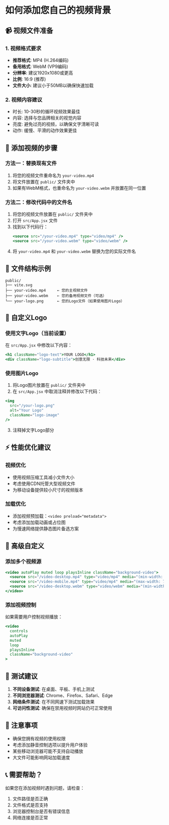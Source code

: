 # 如何添加您自己的视频背景

## 📹 视频文件准备

### 1. 视频格式要求
- **推荐格式**: MP4 (H.264编码)
- **备用格式**: WebM (VP9编码)
- **分辨率**: 建议1920x1080或更高
- **比例**: 16:9 (推荐)
- **文件大小**: 建议小于50MB以确保快速加载

### 2. 视频内容建议
- 时长: 10-30秒的循环视频效果最佳
- 内容: 选择与您品牌相关的视觉内容
- 亮度: 避免过亮的视频，以确保文字清晰可读
- 动作: 缓慢、平滑的动作效果更佳

## 🔧 添加视频的步骤

### 方法一：替换现有文件
1. 将您的视频文件重命名为 `your-video.mp4`
2. 将文件放置在 `public/` 文件夹中
3. 如果有WebM格式，也重命名为 `your-video.webm` 并放置在同一位置

### 方法二：修改代码中的文件名
1. 将您的视频文件放置在 `public/` 文件夹中
2. 打开 `src/App.jsx` 文件
3. 找到以下代码行：
   ```jsx
   <source src="/your-video.mp4" type="video/mp4" />
   <source src="/your-video.webm" type="video/webm" />
   ```
4. 将 `your-video.mp4` 和 `your-video.webm` 替换为您的实际文件名

## 📁 文件结构示例
```
public/
├── vite.svg
├── your-video.mp4     ← 您的主视频文件
├── your-video.webm    ← 您的备用视频文件（可选）
└── your-logo.png      ← 您的Logo文件（如果使用图片Logo）
```

## 🎨 自定义Logo

### 使用文字Logo（当前设置）
在 `src/App.jsx` 中修改以下内容：
```jsx
<h1 className="logo-text">YOUR LOGO</h1>
<div className="logo-subtitle">创意无限 · 科技未来</div>
```

### 使用图片Logo
1. 将Logo图片放置在 `public/` 文件夹中
2. 在 `src/App.jsx` 中取消注释并修改以下代码：
```jsx
<img 
  src="/your-logo.png" 
  alt="Your Logo" 
  className="logo-image"
/>
```
3. 注释掉文字Logo部分

## ⚡ 性能优化建议

### 视频优化
- 使用视频压缩工具减小文件大小
- 考虑使用CDN托管大型视频文件
- 为移动设备提供较小尺寸的视频版本

### 加载优化
- 添加视频预加载：`<video preload="metadata">`
- 考虑添加加载动画或占位图
- 为慢速网络提供静态图片备选方案

## 🔧 高级自定义

### 添加多个视频源
```jsx
<video autoPlay muted loop playsInline className="background-video">
  <source src="/video-desktop.mp4" type="video/mp4" media="(min-width: 768px)" />
  <source src="/video-mobile.mp4" type="video/mp4" media="(max-width: 767px)" />
  <source src="/video-desktop.webm" type="video/webm" media="(min-width: 768px)" />
</video>
```

### 添加视频控制
如果需要用户控制视频播放：
```jsx
<video 
  controls 
  autoPlay 
  muted 
  loop 
  playsInline 
  className="background-video"
>
```

## 🎯 测试建议

1. **不同设备测试**: 在桌面、平板、手机上测试
2. **不同浏览器测试**: Chrome、Firefox、Safari、Edge
3. **网络条件测试**: 在不同网速下测试加载效果
4. **可访问性测试**: 确保在禁用视频时网站仍可正常使用

## 🚨 注意事项

- 确保您拥有视频的使用权限
- 考虑添加静音控制选项以提升用户体验
- 某些移动浏览器可能不支持自动播放
- 大文件可能影响网站加载速度

## 📞 需要帮助？

如果您在添加视频时遇到问题，请检查：
1. 文件路径是否正确
2. 文件格式是否支持
3. 浏览器控制台是否有错误信息
4. 网络连接是否正常